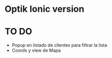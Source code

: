 Optik Ionic version
===================

TO DO
======
+ Popup en listado de clientes para filtrar la lista
+ Coords y view de Mapa
